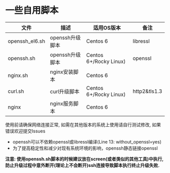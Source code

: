 一些自用脚本
===========================

|文件|描述|适用OS版本|备注|
|---|---|---|---|
|openssh_el6.sh|openssh升级脚本|Centos 6|libressl
|openssh.sh|openssh升级脚本|Centos 6+/Rocky Linux)|openssl
|nginx.sh|nginx安装脚本|Centos 6
|curl.sh|curl升级脚本|Centos 6+/Rocky Linux)|http2&tls1.3
|nginx|nginx服务脚本|Centos 6

使用前请确保网络连接正常, 如需在其他版本的系统上使用请自行测试修改, 如果错误欢迎提交Issues

* openssh可以不依赖openssl或libressl编译(Line 13: without_openssl=yes)
* 为了提高稳定性和减少对现有系统环境的影响，openssh静态链接openssl

**注意: 使用openssh.sh脚本的时候建议放在screen(或者类似的其他工具)中执行, 防止升级过程中意外断开(理论上不会断开)ssh连接导致脚本执行终止升级失败.**
